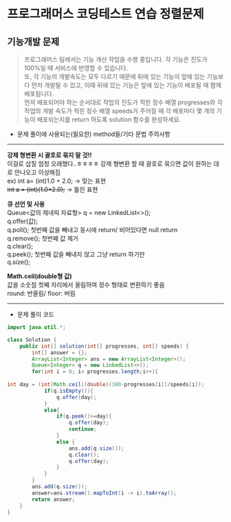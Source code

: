 # 프로그래머스 코딩테스트 연습 정렬문제 

## 기능개발 문제 
> 프로그래머스 팀에서는 기능 개선 작업을 수행 중입니다. 각 기능은 진도가 100%일 때 서비스에 반영할 수 있습니다.     
또, 각 기능의 개발속도는 모두 다르기 때문에 뒤에 있는 기능이 앞에 있는 기능보다 먼저 개발될 수 있고, 이때 뒤에 있는 기능은 앞에 있는 기능이 배포될 때 함께 배포됩니다.     
먼저 배포되어야 하는 순서대로 작업의 진도가 적힌 정수 배열 progresses와 각 작업의 개발 속도가 적힌 정수 배열 speeds가 주어질 때 각 배포마다 몇 개의 기능이 배포되는지를 return 하도록 solution 함수를 완성하세요.       

* 문제 풀이에 사용되는(필요한) method들/기타 문법 주의사항
*******************************
**강제 형변환 시 괄호로 묶지 말 것!!**      
이걸로 삽질 엄청 오래했다..ㅎㅎㅎㅎ 강제 형변환 할 때 괄호로 묶으면 값이 원하는 대로 안나오고 이상해짐          
ex) int a= (int)1.0 + 2.0;      -> 맞는 표현             
    ~~int a = (int)(1.0+2.0);~~  -> 틀린 표현       

**큐 선언 및 사용**        
Queue<값의 제네릭 자료형> q = new LinkedList<>();       
q.offer(값);         
q.poll();       첫번째 값을 빼내고 동시에 return/ 비어있다면 null return      
q.remove();     첫번째 값 제거        
q.clear();      
q.peek();       첫번째 값을 빼내지 않고 그냥 return 하기만         
q.size(); 

**Math.ceil(double형 값)**        
값을 소숫점 첫째 자리에서 올림하여 정수 형태로 변환하기 좋음      
round: 반올림/ floor: 버림        

  

************************************


* 문제 풀이 코드 
```java
import java.util.*;

class Solution {
    public int[] solution(int[] progresses, int[] speeds) {
        int[] answer = {};
        ArrayList<Integer> ans = new ArrayList<Integer>();
        Queue<Integer> q = new LinkedList<>();
        for(int i = 0; i< progresses.length;i++){
       
int day = (int)Math.ceil((double)(100-progresses[i])/speeds[i]);
            if(q.isEmpty()){
                q.offer(day);
            }
            else{
                if(q.peek()>=day){
                    q.offer(day);
                    continue;
                }
                else {
                    ans.add(q.size());
                    q.clear();
                    q.offer(day);
                }
            }
        }
        ans.add(q.size());
        answer=ans.stream().mapToInt(i -> i).toArray();
        return answer;
    }
}
```

